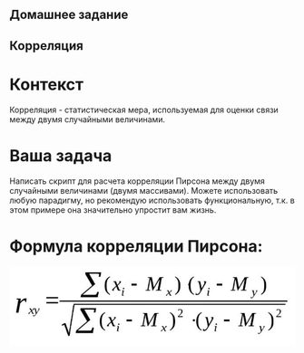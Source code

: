 ## Домашнее задание
## Корреляция
# Контекст
Корреляция - статистическая мера, используемая для оценки
связи между двумя случайными величинами.
# Ваша задача
Написать скрипт для расчета корреляции Пирсона между
двумя случайными величинами (двумя массивами). Можете
использовать любую парадигму, но рекомендую использовать
функциональную, т.к. в этом примере она значительно
упростит вам жизнь.
# Формула корреляции Пирсона:

![](formula.jpg)